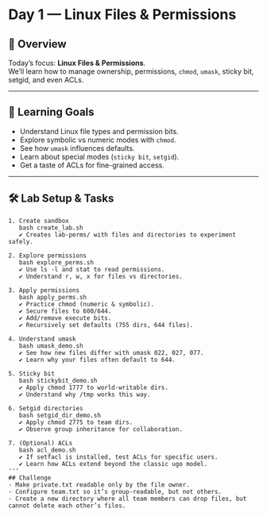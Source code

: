# Day 1 — Linux Files & Permissions

## 📖 Overview
Today’s focus: **Linux Files & Permissions**.  
We’ll learn how to manage ownership, permissions, `chmod`, `umask`, sticky bit, setgid, and even ACLs.

---

## 🎯 Learning Goals
- Understand Linux file types and permission bits.
- Explore symbolic vs numeric modes with `chmod`.
- See how `umask` influences defaults.
- Learn about special modes (`sticky bit`, `setgid`).
- Get a taste of ACLs for fine-grained access.

---

## 🛠️ Lab Setup & Tasks

```text
1. Create sandbox
   bash create_lab.sh
   ✔ Creates lab-perms/ with files and directories to experiment safely.

2. Explore permissions
   bash explore_perms.sh
   ✔ Use ls -l and stat to read permissions.
   ✔ Understand r, w, x for files vs directories.

3. Apply permissions
   bash apply_perms.sh
   ✔ Practice chmod (numeric & symbolic).
   ✔ Secure files to 600/644.
   ✔ Add/remove execute bits.
   ✔ Recursively set defaults (755 dirs, 644 files).

4. Understand umask
   bash umask_demo.sh
   ✔ See how new files differ with umask 022, 027, 077.
   ✔ Learn why your files often default to 644.

5. Sticky bit
   bash stickybit_demo.sh
   ✔ Apply chmod 1777 to world-writable dirs.
   ✔ Understand why /tmp works this way.

6. Setgid directories
   bash setgid_dir_demo.sh
   ✔ Apply chmod 2775 to team dirs.
   ✔ Observe group inheritance for collaboration.

7. (Optional) ACLs
   bash acl_demo.sh
   ✔ If setfacl is installed, test ACLs for specific users.
   ✔ Learn how ACLs extend beyond the classic ugo model.
'''
## Challenge
- Make private.txt readable only by the file owner.
- Configure team.txt so it’s group-readable, but not others.
- Create a new directory where all team members can drop files, but cannot delete each other’s files.
